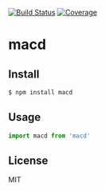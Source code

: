 [![Build Status](https://travis-ci.org/kaelzhang/macd.svg?branch=master)](https://travis-ci.org/kaelzhang/macd)
[![Coverage](https://codecov.io/gh/kaelzhang/macd/branch/master/graph/badge.svg)](https://codecov.io/gh/kaelzhang/macd)
<!-- optional appveyor tst
[![Windows Build Status](https://ci.appveyor.com/api/projects/status/github/kaelzhang/macd?branch=master&svg=true)](https://ci.appveyor.com/project/kaelzhang/macd)
-->
<!-- optional npm version
[![NPM version](https://badge.fury.io/js/macd.svg)](http://badge.fury.io/js/macd)
-->
<!-- optional npm downloads
[![npm module downloads per month](http://img.shields.io/npm/dm/macd.svg)](https://www.npmjs.org/package/macd)
-->
<!-- optional dependency status
[![Dependency Status](https://david-dm.org/kaelzhang/macd.svg)](https://david-dm.org/kaelzhang/macd)
-->

# macd

<!-- description -->

## Install

```sh
$ npm install macd
```

## Usage

```js
import macd from 'macd'
```

## License

MIT
